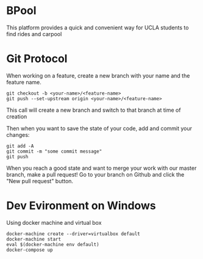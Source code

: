 # BPool

This platform provides a quick and convenient way for UCLA students to find rides and carpool

# Git Protocol

When working on a feature, create a new branch with your name and the feature name. 

```
git checkout -b <your-name>/<feature-name>
git push --set-upstream origin <your-name>/<feature-name>
```

This call will create a new branch and switch to that branch at time of creation

Then when you want to save the state of your code, add and commit your changes:

```
git add -A
git commit -m "some commit message"
git push
```

When you reach a good state and want to merge your work with our master branch, make a pull request! Go to your branch on Github and click the "New pull request" button.

# Dev Evironment on Windows
Using docker machine and virtual box
```
docker-machine create --driver=virtualbox default
docker-machine start
eval $(docker-machine env default)
docker-compose up
```

